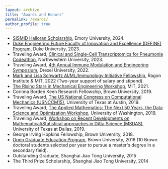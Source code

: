 ```yaml
---
layout: archive
title: "Awards and Honors"
permalink: /awards/
author_profile: true
---
```

- [SISMID Halloran Scholarship](https://sph.emory.edu/SISMID/scholarships/index.html), Emory University, 2024.
- [Duke Engineering Future Faculty of Innovation and Excellence (DEFINE) Program](https://sites.google.com/view/duke-engineering-define/home), Duke University, 2023.
- Traveling Award, [Clinical and Single-Cell Transcriptomics for Pneumonia Codeathon](https://script.northwestern.edu/codeathon/), Northwestern University, 2023.
- Traveling Award, [4th Annual Immune Modulation and Engineering Symposium](https://drexel.edu/biomed/research-and-design/overview/IMES2022/), Drexel University, 2022.
- [Mark and Lisa Schwartz AI/ML/Immunology Initiative Fellowship](https://ragoninstitute.org/get-involved/fellowships/), Ragon Institute & MIT, 2022 (Two-year support of salary and stipend).
- [The Rising Stars in Mechanical Engineering Workshop](https://risingstarsme.mit.edu/), MIT, 2021.
- Corinna Borden Keen Research Fellowship, Brown University, 2019.
- Traveling Award, [The US National Congress on Computational Mechanics (USNCCM15)](http://15.usnccm.org/), University of Texas at Austin, 2019.
- Traveling Award, [The Applied Mathematics: The Next 50 Years, the Data Science and Optimization Workshop](https://depts.washington.edu/amath/amath50/), University of Washington, 2019.
- Traveling Award, [Workshop on Recent Developments on Mathematical/Statistical approaches in DAta Science (MSDAS)](https://sites.google.com/site/utd2019workshop/home?authuser=0), University of Texas at Dallas, 2019.
- George Irving Hopkins Fellowship, Brown University, 2018.
- [Open Graduate Education Program](https://www.brown.edu/academics/gradschool/opengraduateeducation), Brown University, 2018 (10 Brown doctoral students selected per year to pursue a master's degree in a secondary field).
- Outstanding Graduate, Shanghai Jiao Tong University, 2015
- The Third Prize Scholarship, Shanghai Jiao Tong University, 2014
